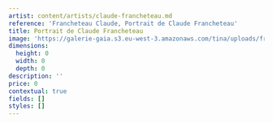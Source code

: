 ```yaml
---
artist: content/artists/claude-francheteau.md
reference: 'Francheteau Claude, Portrait de Claude Francheteau'
title: Portrait de Claude Francheteau
image: 'https://galerie-gaia.s3.eu-west-3.amazonaws.com/tina/uploads/francheteau-claude/galeriegaia-claude francheteau- portrait.jpg'
dimensions:
  height: 0
  width: 0
  depth: 0
description: ''
price: 0
contextual: true
fields: []
styles: []
---
```


